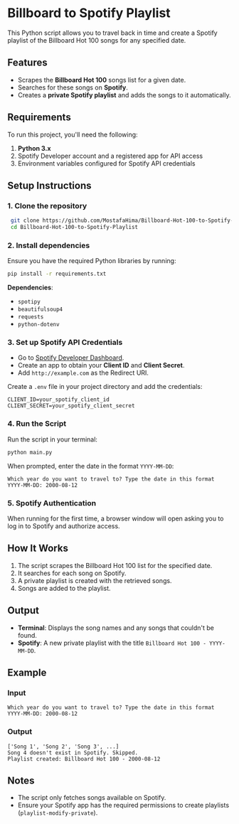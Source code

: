 # Billboard to Spotify Playlist

This Python script allows you to travel back in time and create a Spotify playlist of the Billboard Hot 100 songs for any specified date.

## Features
- Scrapes the **Billboard Hot 100** songs list for a given date.
- Searches for these songs on **Spotify**.
- Creates a **private Spotify playlist** and adds the songs to it automatically.

## Requirements
To run this project, you'll need the following:

1. **Python 3.x**
2. Spotify Developer account and a registered app for API access
3. Environment variables configured for Spotify API credentials

## Setup Instructions

### 1. Clone the repository
```bash
 git clone https://github.com/MostafaHima/Billboard-Hot-100-to-Spotify-Playlist.git
 cd Billboard-Hot-100-to-Spotify-Playlist
```

### 2. Install dependencies
Ensure you have the required Python libraries by running:
```bash
pip install -r requirements.txt
```
**Dependencies**:
- `spotipy`
- `beautifulsoup4`
- `requests`
- `python-dotenv`

### 3. Set up Spotify API Credentials
- Go to [Spotify Developer Dashboard](https://developer.spotify.com/dashboard).
- Create an app to obtain your **Client ID** and **Client Secret**.
- Add `http://example.com` as the Redirect URI.

Create a `.env` file in your project directory and add the credentials:
```env
CLIENT_ID=your_spotify_client_id
CLIENT_SECRET=your_spotify_client_secret
```

### 4. Run the Script
Run the script in your terminal:
```bash
python main.py
```
When prompted, enter the date in the format `YYYY-MM-DD`:
```
Which year do you want to travel to? Type the date in this format YYYY-MM-DD: 2000-08-12
```

### 5. Spotify Authentication
When running for the first time, a browser window will open asking you to log in to Spotify and authorize access.

## How It Works
1. The script scrapes the Billboard Hot 100 list for the specified date.
2. It searches for each song on Spotify.
3. A private playlist is created with the retrieved songs.
4. Songs are added to the playlist.

## Output
- **Terminal**: Displays the song names and any songs that couldn't be found.
- **Spotify**: A new private playlist with the title `Billboard Hot 100 - YYYY-MM-DD`.

## Example
### Input
```
Which year do you want to travel to? Type the date in this format YYYY-MM-DD: 2000-08-12
```

### Output
```
['Song 1', 'Song 2', 'Song 3', ...]
Song 4 doesn't exist in Spotify. Skipped.
Playlist created: Billboard Hot 100 - 2000-08-12
```

## Notes
- The script only fetches songs available on Spotify.
- Ensure your Spotify app has the required permissions to create playlists (`playlist-modify-private`).

